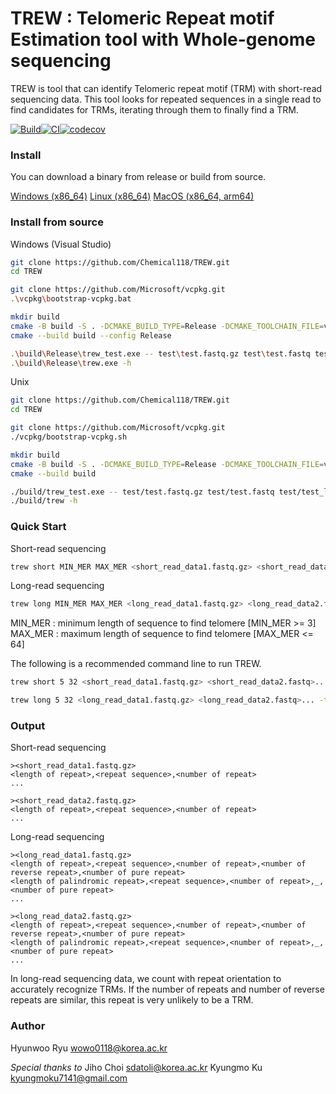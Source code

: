 TREW : Telomeric Repeat motif Estimation tool with Whole-genome sequencing
==========================================================================

TREW is tool that can identify Telomeric repeat motif (TRM) with short-read sequencing data. This tool looks for repeated sequences in a single read to find candidates for TRMs, iterating through them to finally find a TRM.

[![Build](https://github.com/Chemical118/TREW/actions/workflows/build.yaml/badge.svg)](https://github.com/Chemical118/TREW/actions/workflows/build.yaml)[![CI](https://github.com/Chemical118/TREW/actions/workflows/ci.yaml/badge.svg)](https://github.com/Chemical118/TREW/actions/workflows/ci.yaml)[![codecov](https://codecov.io/gh/Chemical118/TREW/graph/badge.svg?token=WRDCVZUAWH)](https://codecov.io/gh/Chemical118/TREW)

### Install

You can download a binary from release or build from source.

[Windows (x86_64)](https://github.com/Chemical118/TREW/releases/latest/download/trew-windows-x86_64.tar.gz)
[Linux (x86_64)](https://github.com/Chemical118/TREW/releases/latest/download/trew-linux-x86_64.tar.gz)
[MacOS (x86_64, arm64)](https://github.com/Chemical118/TREW/releases/latest/download/trew-macos-universal.tar.gz)

### Install from source

Windows (Visual Studio)

```sh
git clone https://github.com/Chemical118/TREW.git
cd TREW

git clone https://github.com/Microsoft/vcpkg.git
.\vcpkg\bootstrap-vcpkg.bat

mkdir build
cmake -B build -S . -DCMAKE_BUILD_TYPE=Release -DCMAKE_TOOLCHAIN_FILE=vcpkg\scripts\buildsystems\vcpkg.cmake
cmake --build build --config Release

.\build\Release\trew_test.exe -- test\test.fastq.gz test\test.fastq test\test_long.fastq.gz test\test_long.fastq
.\build\Release\trew.exe -h
```

Unix

```sh
git clone https://github.com/Chemical118/TREW.git
cd TREW

git clone https://github.com/Microsoft/vcpkg.git
./vcpkg/bootstrap-vcpkg.sh

mkdir build
cmake -B build -S . -DCMAKE_BUILD_TYPE=Release -DCMAKE_TOOLCHAIN_FILE=vcpkg/scripts/buildsystems/vcpkg.cmake
cmake --build build

./build/trew_test.exe -- test/test.fastq.gz test/test.fastq test/test_long.fastq.gz test/test_long.fastq
./build/trew -h
```

### Quick Start

Short-read sequencing

```sh
trew short MIN_MER MAX_MER <short_read_data1.fastq.gz> <short_read_data2.fastq>... -t <number of threads> 
```

Long-read sequencing

```sh
trew long MIN_MER MAX_MER <long_read_data1.fastq.gz> <long_read_data2.fastq>... -t <number of threads> 
```

MIN_MER : minimum length of sequence to find telomere [MIN_MER >= 3]  
MAX_MER : maximum length of sequence to find telomere [MAX_MER <= 64]

The following is a recommended command line to run TREW.

```sh
trew short 5 32 <short_read_data1.fastq.gz> <short_read_data2.fastq>... -t <number of threads>

trew long 5 32 <long_read_data1.fastq.gz> <long_read_data2.fastq>... -t <number of threads>
```

### Output

Short-read sequencing

```
><short_read_data1.fastq.gz>
<length of repeat>,<repeat sequence>,<number of repeat>
...

><short_read_data2.fastq.gz>
<length of repeat>,<repeat sequence>,<number of repeat>
...
```

Long-read sequencing

```
><long_read_data1.fastq.gz>
<length of repeat>,<repeat sequence>,<number of repeat>,<number of reverse repeat>,<number of pure repeat>
<length of palindromic repeat>,<repeat sequence>,<number of repeat>,_,<number of pure repeat>
...

><long_read_data2.fastq.gz>
<length of repeat>,<repeat sequence>,<number of repeat>,<number of reverse repeat>,<number of pure repeat>
<length of palindromic repeat>,<repeat sequence>,<number of repeat>,_,<number of pure repeat>
...
```

In long-read sequencing data, we count with repeat orientation to accurately recognize TRMs. If the number of repeats and number of reverse repeats are similar, this repeat is very unlikely to be a TRM.

### Author

Hyunwoo Ryu <wowo0118@korea.ac.kr>

*Special thanks to*
Jiho Choi <sdatoli@korea.ac.kr>
Kyungmo Ku <kyungmoku7141@gmail.com>
